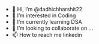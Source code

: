 - 👋 Hi, I’m @dadhichharshit22
- 👀 I’m interested in Coding
- 🌱 I’m currently learning DSA 
- 💞️ I’m looking to collaborate on ...
- 📫 How to reach me linkedin

<!---
dadhichharshit22/dadhichharshit22 is a ✨ special ✨ repository because its `README.md` (this file) appears on your GitHub profile.
You can click the Preview link to take a look at your changes.
--->
